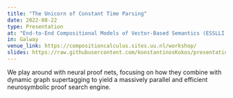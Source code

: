 ```yaml
---
title: "The Unicorn of Constant Time Parsing"
date: 2022-08-22
type: Presentation
at: "End-to-End Compositional Models of Vector-Based Semantics (ESSLLI 2022)"
in: Galway
venue_link: https://compositioncalculus.sites.uu.nl/workshop/
slides: https://raw.githubusercontent.com/konstantinosKokos/presentations/master/ESSLLI22-workshop/workshop.pdf
---
```


We play around with neural proof nets, focusing on how they combine with
dynamic graph supertagging to yield a massively parallel and efficient
neurosymbolic proof search engine.
